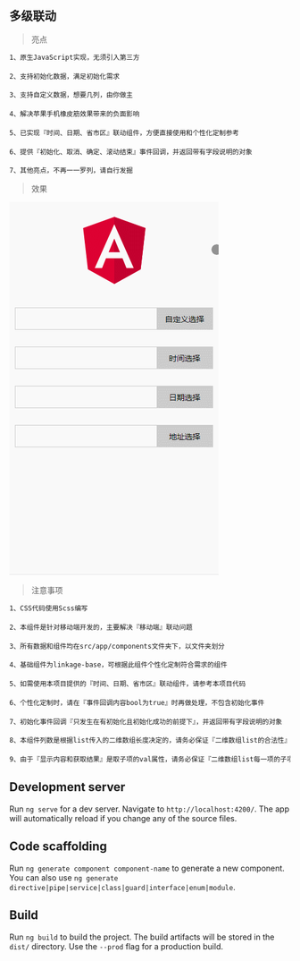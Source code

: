 ## 多级联动

> 亮点

``` bash
1、原生JavaScript实现，无须引入第三方

2、支持初始化数据，满足初始化需求

3、支持自定义数据，想要几列，由你做主

4、解决苹果手机橡皮筋效果带来的负面影响

5、已实现『时间、日期、省市区』联动组件，方便直接使用和个性化定制参考

6、提供『初始化、取消、确定、滚动结束』事件回调，并返回带有字段说明的对象

7、其他亮点，不再一一罗列，请自行发掘
```

> 效果

![最终效果](/demo/demo.gif)

> 注意事项

``` bash
1、CSS代码使用Scss编写

2、本组件是针对移动端开发的，主要解决『移动端』联动问题

3、所有数据和组件均在src/app/components文件夹下，以文件夹划分

4、基础组件为linkage-base，可根据此组件个性化定制符合需求的组件

5、如需使用本项目提供的『时间、日期、省市区』联动组件，请参考本项目代码

6、个性化定制时，请在『事件回调内容bool为true』时再做处理，不包含初始化事件

7、初始化事件回调『只发生在有初始化且初始化成功的前提下』，并返回带有字段说明的对象

8、本组件列数是根据list传入的二维数组长度决定的，请务必保证『二维数组list的合法性』

9、由于『显示内容和获取结果』是取子项的val属性，请务必保证『二维数组list每一项的子项为带有val属性的对象』
```

## Development server

Run `ng serve` for a dev server. Navigate to `http://localhost:4200/`. The app will automatically reload if you change any of the source files.

## Code scaffolding

Run `ng generate component component-name` to generate a new component. You can also use `ng generate directive|pipe|service|class|guard|interface|enum|module`.

## Build

Run `ng build` to build the project. The build artifacts will be stored in the `dist/` directory. Use the `--prod` flag for a production build.
